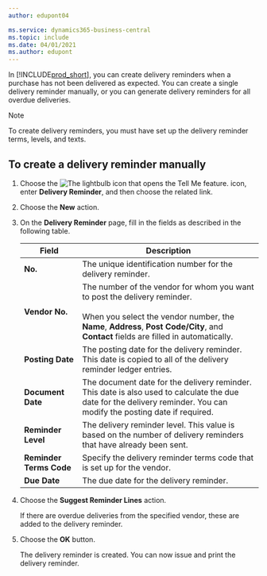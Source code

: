 ```yaml
---
author: edupont04

ms.service: dynamics365-business-central
ms.topic: include
ms.date: 04/01/2021
ms.author: edupont
---
```


In [!INCLUDE[prod_short](../../../includes/prod_short.md)], you can create delivery reminders when a purchase has not been delivered as expected. You can create a single delivery reminder manually, or you can generate delivery reminders for all overdue deliveries.  

> [!NOTE]
> To create delivery reminders, you must have set up the delivery reminder terms, levels, and texts.

## To create a delivery reminder manually  

1. Choose the ![The lightbulb icon that opens the Tell Me feature.](../../../media/ui-search/search_small.png "Tell me what you want to do") icon, enter **Delivery Reminder**, and then choose the related link.  
2. Choose the **New** action.  
3. On the **Delivery Reminder** page, fill in the fields as described in the following table.  

    |Field|Description|  
    |---------------------------------|---------------------------------------|  
    |**No.**|The unique identification number for the delivery reminder.|  
    |**Vendor No.**|The number of the vendor for whom you want to post the delivery reminder.<br /><br /> When you select the vendor number, the **Name**, **Address**, **Post Code/City**, and **Contact** fields are filled in automatically.|  
    |**Posting Date**|The posting date for the delivery reminder. This date is copied to all of the delivery reminder ledger entries.|  
    |**Document Date**|The document date for the delivery reminder. This date is also used to calculate the due date for the delivery reminder. You can modify the posting date if required.|  
    |**Reminder Level**|The delivery reminder level. This value is based on the number of delivery reminders that have already been sent.|  
    |**Reminder Terms Code**|Specify the delivery reminder terms code that is set up for the vendor.|  
    |**Due Date**|The due date for the delivery reminder.|  

4. Choose the **Suggest Reminder Lines** action.  

    If there are overdue deliveries from the specified vendor, these are added to the delivery reminder.  

5. Choose the **OK** button.  

    The delivery reminder is created. You can now issue and print the delivery reminder.  
